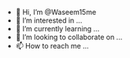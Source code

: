 - 👋 Hi, I’m @Waseem15me
- 👀 I’m interested in ...
- 🌱 I’m currently learning ...
- 💞️ I’m looking to collaborate on ...
- 📫 How to reach me ...

<!---
Waseem15me/Waseem15me is a ✨ special ✨ repository because its `README.md` (this file) appears on your GitHub profile.
You can click the Preview link to take a look at your changes.
--->
